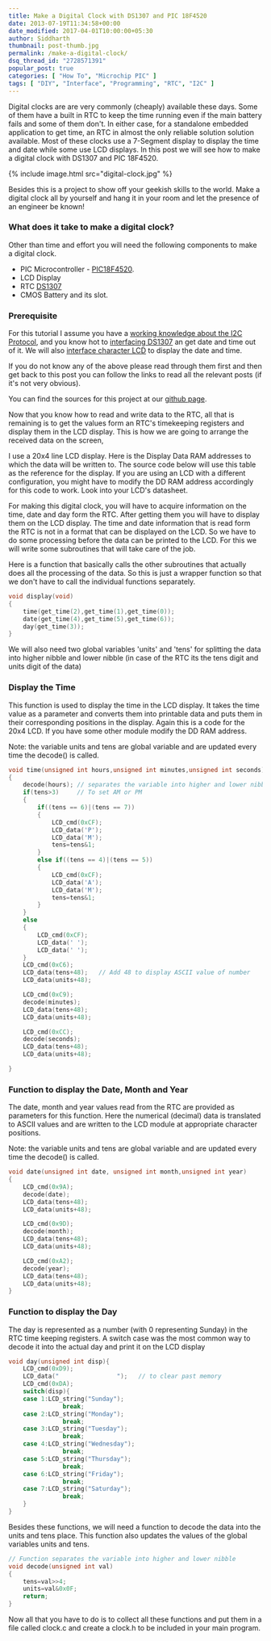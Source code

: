 ```yaml
---
title: Make a Digital Clock with DS1307 and PIC 18F4520
date: 2013-07-19T11:34:58+00:00
date_modified: 2017-04-01T10:00:00+05:30
author: Siddharth
thumbnail: post-thumb.jpg
permalink: /make-a-digital-clock/
dsq_thread_id: "2728571391"
popular_post: true
categories: [ "How To", "Microchip PIC" ]
tags: [ "DIY", "Interface", "Programming", "RTC", "I2C" ]
---
```


Digital clocks are are very commonly (cheaply) available these days. Some of them have a built in RTC to keep the time running even if the main battery fails and some of them don't. In either case, for a standalone embedded application to get time, an RTC in almost the only reliable solution solution available. Most of these clocks use a 7-Segment display to display the time and date while some use LCD displays. In this post we will see how to make a digital clock with DS1307 and PIC 18F4520.

{% include image.html src="digital-clock.jpg" %}

Besides this is a project to show off your geekish skills to the world. Make a digital clock all by yourself and hang it in your room and let the presence of an engineer be known!

### What does it take to make a digital clock?

Other than time and effort you will need the following components to make a digital clock.

  * PIC Microcontroller - [PIC18F4520](http://ww1.microchip.com/downloads/en/DeviceDoc/39631b.pdf).
  * LCD Display
  * RTC [DS1307](http://datasheets.maximintegrated.com/en/ds/DS1307.pdf)
  * CMOS Battery and its slot.

### Prerequisite

For this tutorial I assume you have a [working knowledge about the I2C Protocol](/two-wire-interface-i2c-protocol-in-a-nut-shell/), and you know hot to [interfacing DS1307](/interfacing-rtc-with-microcontroller/) an get date and time out of it. We will also [interface character LCD](/interfacing-lcd-module-basics/) to display the date and time.

If you do not know any of the above please read through them first and then get back to this post you can follow the links to read all the relevant posts (if it's not very obvious).

You can find the sources for this project at our [github page](https://github.com/EmbedJournal/Digital-Clock).

Now that you know how to read and write data to the RTC, all that is remaining is to get the values form an RTC's timekeeping registers and display them in the LCD display. This is how we are going to arrange the received data on the screen,

I use a 20x4 line LCD display. Here is the Display Data RAM addresses to which the data will be written to. The source code below will use this table as the reference for the display. If you are using an LCD with a different configuration, you might have to modify the DD RAM address accordingly for this code to work. Look into your LCD's datasheet.

For making this digital clock, you will have to acquire information on the time, date and day form the RTC. After getting them you will have to display them on the LCD display. The time and date information that is read form the RTC is not in a format that can be displayed on the LCD. So we have to do some processing before the data can be printed to the LCD. For this we will write some subroutines that will take care of the job.

Here is a function that basically calls the other subroutines that actually does all the processing of the data. So this is just a wrapper function so that we don't have to call the individual functions separately.

``` c
void display(void)
{
    time(get_time(2),get_time(1),get_time(0));
    date(get_time(4),get_time(5),get_time(6));
    day(get_time(3));
}
```

We will also need two global variables 'units' and 'tens' for splitting the data into higher nibble and lower nibble (in case of the RTC its the tens digit and units digit of the data)

### Display the Time

This function is used to display the time in the LCD display. It takes the time value as a parameter and converts them into printable data and puts them in their corresponding positions in the display. Again this is a code for the 20x4 LCD. If you have some other module modify the DD RAM address.
  
Note: the variable units and tens are global variable and are updated every time the decode() is called.

``` c
void time(unsigned int hours,unsigned int minutes,unsigned int seconds)
{
    decode(hours); // separates the variable into higher and lower nibble
    if(tens>3)     // To set AM or PM
    {
        if((tens == 6)|(tens == 7))
        {
            LCD_cmd(0xCF);
            LCD_data('P');
            LCD_data('M');
            tens=tens&1;
        }
        else if((tens == 4)|(tens == 5))
        {
            LCD_cmd(0xCF);
            LCD_data('A');
            LCD_data('M');
            tens=tens&1;
        }
    }
    else
    {
        LCD_cmd(0xCF);
        LCD_data(' ');
        LCD_data(' ');
    }
    LCD_cmd(0xC6);
    LCD_data(tens+48);   // Add 48 to display ASCII value of number
    LCD_data(units+48);

    LCD_cmd(0xC9);
    decode(minutes);        
    LCD_data(tens+48);
    LCD_data(units+48);

    LCD_cmd(0xCC);
    decode(seconds);        
    LCD_data(tens+48);
    LCD_data(units+48);

}
```

### Function to display the Date, Month and Year

The date, month and year values read from the RTC are provided as parameters for this function. Here the numerical (decimal) data is translated to ASCII values and are written to the LCD module at appropriate character positions.
  
Note: the variable units and tens are global variable and are updated every time the decode() is called.

``` c
void date(unsigned int date, unsigned int month,unsigned int year)
{
    LCD_cmd(0x9A);
    decode(date);       
    LCD_data(tens+48);
    LCD_data(units+48);

    LCD_cmd(0x9D);
    decode(month);      
    LCD_data(tens+48);
    LCD_data(units+48);

    LCD_cmd(0xA2);
    decode(year);       
    LCD_data(tens+48);
    LCD_data(units+48);
}
```

### Function to display the Day

The day is represented as a number (with 0 representing Sunday) in the RTC time keeping registers. A switch case was the most common way to decode it into the actual day and print it on the LCD display

``` c
void day(unsigned int disp){
    LCD_cmd(0xD9);
    LCD_data("                ");   // to clear past memory
    LCD_cmd(0xDA);
    switch(disp){
	case 1:LCD_string("Sunday");
               break;
	case 2:LCD_string("Monday");
               break;
	case 3:LCD_string("Tuesday");
               break;
	case 4:LCD_string("Wednesday");
               break;
	case 5:LCD_string("Thursday");
               break;
	case 6:LCD_string("Friday");
               break;
	case 7:LCD_string("Saturday");
               break;
    }
}
```

Besides these functions, we will need a function to decode the data into the units and tens place. This function also updates the values of the global variables units and tens.

``` c
// Function separates the variable into higher and lower nibble
void decode(unsigned int val)
{
    tens=val>>4;
    units=val&0x0F;
    return;
}
```

Now all that you have to do is to collect all these functions and put them in a file called clock.c and create a clock.h to be included in your main program.
